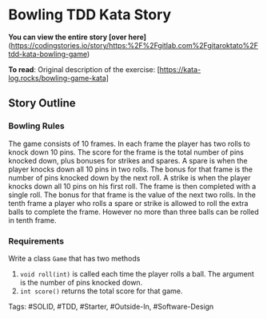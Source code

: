 # Bowling TDD Kata Story
**You can view the entire story [over here]**(https://codingstories.io/story/https:%2F%2Fgitlab.com%2Fgitaroktato%2Ftdd-kata-bowling-game)

**To read**:
Original description of the exercise:
[https://kata-log.rocks/bowling-game-kata]

## Story Outline
### Bowling Rules
The game consists of 10 frames. In each frame the player has two rolls to knock down 10 pins. The score for the frame is the total number of pins knocked down, plus bonuses for strikes and spares.
A spare is when the player knocks down all 10 pins in two rolls. The bonus for that frame is the number of pins knocked down by the next roll.
A strike is when the player knocks down all 10 pins on his first roll. The frame is then completed with a single roll. The bonus for that frame is the value of the next two rolls.
In the tenth frame a player who rolls a spare or strike is allowed to roll the extra balls to complete the frame. However no more than three balls can be rolled in tenth frame.

### Requirements
Write a class `Game` that has two methods

1. `void roll(int)` is called each time the player rolls a ball. The argument is the number of pins knocked down.
1. `int score()` returns the total score for that game.

Tags: #SOLID, #TDD, #Starter, #Outside-In, #Software-Design
